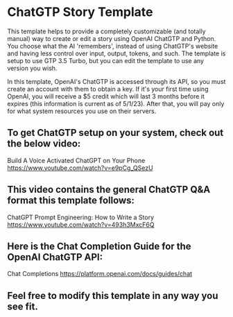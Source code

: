 # ChatGTP Story Template

This template helps to provide a completely customizable (and totally manual) way to create or edit a story using OpenAI ChatGTP and Python. You choose what the AI 'remembers', instead of using ChatGTP's website and having less control over input, output, tokens, and such. The template is setup to use GTP 3.5 Turbo, but you can edit the template to use any version you wish.

In this template, OpenAI's ChatGTP is accessed through its API, so you must create an account with them to obtain a key. If it's your first time using OpenAI, you will receive a $5 credit which will last 3 months before it expires (this information is current as of 5/1/23). After that, you will pay only for what system resources you use on their servers.


## To get ChatGTP setup on your system, check out the below video:

Build A Voice Activated ChatGPT on Your Phone
https://www.youtube.com/watch?v=e9pCg_QSezU


## This video contains the general ChatGTP Q&A format this template follows:

ChatGPT Prompt Engineering: How to Write a Story
https://www.youtube.com/watch?v=493h3MxcF6Q


## Here is the Chat Completion Guide for the OpenAI ChatGTP API:

Chat Completions
https://platform.openai.com/docs/guides/chat


## Feel free to modify this template in any way you see fit.